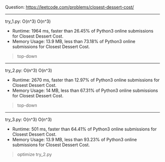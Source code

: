 Question: https://leetcode.com/problems/closest-dessert-cost/

---

try_1.py: O(n^3) O(n^3)

* Runtime: 1964 ms, faster than 26.45% of Python3 online submissions for Closest Dessert Cost.
* Memory Usage: 13.9 MB, less than 73.18% of Python3 online submissions for Closest Dessert Cost.

> top-down

---

try_2.py: O(n^3) O(n^3)

* Runtime: 2670 ms, faster than 12.97% of Python3 online submissions for Closest Dessert Cost.
* Memory Usage: 14 MB, less than 67.31% of Python3 online submissions for Closest Dessert Cost.

> top-down

---

try_3.py: O(n^3) O(n^3)

* Runtime: 501 ms, faster than 64.41% of Python3 online submissions for Closest Dessert Cost.
* Memory Usage: 13.9 MB, less than 93.23% of Python3 online submissions for Closest Dessert Cost.

> optimize try_2.py